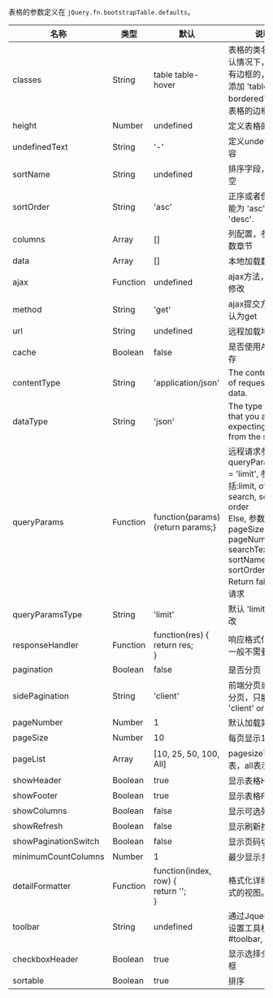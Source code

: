 
表格的参数定义在 `jQuery.fn.bootstrapTable.defaults`。

|名称|类型|默认|说明|
|--|--|--|--|
|classes        |String   |table table-hover  |表格的类名称。默认情况下，表格是有边框的，你可以添加 'table-no-bordered' 来删除表格的边框样式。|
|height         |Number   |undefined          |定义表格的高度。|
|undefinedText  |String   |'-'                |定义undefined 内容|
|sortName       |String   |undefined          |排序字段，默认为空|
|sortOrder      |String   |'asc'              |正序或者倒序，只能为 'asc' 或者 'desc'.|
|columns        |Array    |[]                 |列配置，参照列参数章节|
|data           |Array    |[]                 |本地加载数据.|
|ajax           |Function |undefined          |ajax方法，不需要修改|
|method         |String   |'get'              |ajax提交方式，默认为get|
|url            |String   |undefined          |远程加载地址|
|cache          |Boolean  |false              |是否使用AJAX 缓存|
|contentType    |String   |'application/json' |The contentType of request remote data.|
|dataType       |String   |'json'             |The type of data that you are expecting back from the server.|
|queryParams    |Function |function(params)<br>{return params;}|远程请求参数，If queryParamsType = 'limit', 参数包括:limit, offset, search, sort, order<br>Else, 参数包括: pageSize, pageNumber, searchText, sortName, sortOrder. <br>Return false 终止请求  |
|queryParamsType|String   |'limit'            |默认 'limit'无需修改|
|responseHandler|Function|function(res) {<br>return res;<br>}  |响应格式化函数，一般不需要修改|
|pagination     |Boolean  |false              |是否分页|
|sidePagination |String   |'client'           |前端分页或者后端分页，只能为 'client' or 'server'.|
|pageNumber     |Number   |1                  |默认加载第一页|
|pageSize       |Number   |10                 |每页显示10条|
|pageList       |Array    |[10, 25, 50, 100, All]  |pagesize可选值列表，all表示全部 |
|showHeader     |Boolean  |true               |显示表格Header |
|showFooter     |Boolean  |true               |显示表格Footer |
|showColumns    |Boolean  |false              |显示可选列组件 |
|showRefresh    |Boolean  |false              |显示刷新按钮 |
|showPaginationSwitch     |Boolean  |false    |显示页码切换按钮 |
|minimumCountColumns      |Number   |1        |最少显示多少列  |
|detailFormatter|Function |function(index, row) {<br>return '';<br>}|格式化详细页面模式的视图。|
|toolbar        |String  |undefined|通过Jquery选择器设置工具栏，示例:<br>  #toolbar, .toolbar.  |
|checkboxHeader |Boolean  |true     |显示选择全部复选框|
|sortable       |Boolean |true     |排序|
